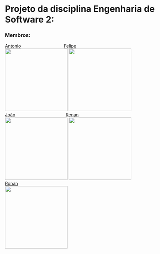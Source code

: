 # Projeto da disciplina Engenharia de Software 2:

### **Membros:**<br>
[Antonio](https://github.com/antonioagbernardo) &nbsp;&nbsp;&nbsp;&nbsp;&nbsp;&nbsp;&nbsp;&nbsp;&nbsp;&nbsp;&nbsp;&nbsp;&nbsp;&nbsp;&nbsp;&nbsp;&nbsp;&nbsp;&nbsp;&nbsp;&nbsp;&nbsp;&nbsp;&nbsp;&nbsp;&nbsp;&nbsp;&nbsp;&nbsp;&nbsp;&nbsp;&nbsp;&nbsp;&nbsp;[Felipe](https://github.com/Fekenji) <br>
<img src="https://github.com/antonioagbernardo.png" width="200" height="200"  style="position: center">   <img src="https://github.com/fekenji.png" width="200" height="200"  style="position: center">
<br>
[João](https://github.com/jooj-arthur)&nbsp;&nbsp;&nbsp;&nbsp;&nbsp;&nbsp;&nbsp;&nbsp;&nbsp;&nbsp;&nbsp;&nbsp;&nbsp;&nbsp;&nbsp;&nbsp;&nbsp;&nbsp;&nbsp;&nbsp;&nbsp;&nbsp;&nbsp;&nbsp;&nbsp;&nbsp;&nbsp;&nbsp;&nbsp;&nbsp;&nbsp;&nbsp;&nbsp;&nbsp;&nbsp;&nbsp;&nbsp;&nbsp;&nbsp;&nbsp;&nbsp;[Renan](https://github.com/RenanZago) <br>
<img src="https://github.com/jooj-arthur.png" width="200" height="200"  style="position: center"> <img src="https://github.com/RenanZago.png" width="200" height="200"  style="position: center">
<br>
[Ronan](https://github.com/ronanpjr) <br>
<img src="https://github.com/ronanpjr.png" width="200" height="200"  style="position: center">
